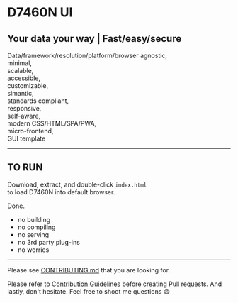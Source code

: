 # D7460N UI

## Your data your way | Fast/easy/secure

Data/framework/resolution/platform/browser agnostic,<br>
minimal,<br>
scalable,<br>
accessible,<br>
customizable,<br>
simantic,<br>
standards compliant,<br>
responsive,<br>
self-aware,<br>
modern CSS/HTML/SPA/PWA,<br>
micro-frontend,<br>
GUI template

---

## TO RUN

Download, extract, and double-click `index.html`<br>
to load D7460N into default browser.

Done.

* no building
* no compiling
* no serving
* no 3rd party plug-ins
* no worries

---

Please see [CONTRIBUTING.md](https://github.com/D7460N/D7460N.dev/blob/main/snippets.md) that you are looking for.

Please refer to [Contribution Guidelines](https://github.com/D7460N/D7460N.dev/blob/main/CONTRIBUTING.md) before creating Pull requests. And lastly, don't hesitate. Feel free to shoot me questions :smile:
